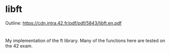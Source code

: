 # libft
Outline: https://cdn.intra.42.fr/pdf/pdf/5843/libft.en.pdf
#
My implementation of the ft library. Many of the functions here are tested on the 42 exam.
